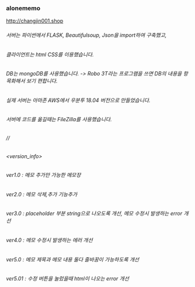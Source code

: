 ### alonememo
<http://changjin001.shop>
###### 서버는 파이썬에서 FLASK, Beautifulsoup, Json을 import하여 구축했고,
###### 클라이언트는 html CSS를 이용했습니다. 
###### DB는 mongoDB를 사용했습니다. -> Robo 3T라는 프로그램을 쓰면 DB의 내용을 항목화해서 보기 편합니다.
###### 실제 서버는 아마존 AWS에서 우분투 18.04 버전으로 만들었습니다.
###### 서버에 코드를 옮길때는 FileZilla를 사용했습니다.

###### //
###### <version_info>
###### ver1.0 : 메모 추가만 가능한 메모장
###### ver2.0 : 메모 삭제,추가 기능추가
###### ver3.0 : placeholder 부분 string으로 나오도록 개선, 메모 수정시 발생하는 error 개선
###### ver4.0 : 메모 수정시 발생하는 에러 개선
###### ver5.0 : 메모 제목과 메모 내용 둘다 줄바꿈이 가능하도록 개선
###### ver5.01 : 수정 버튼을 눌렀을때 html이 나오는 error 개선

